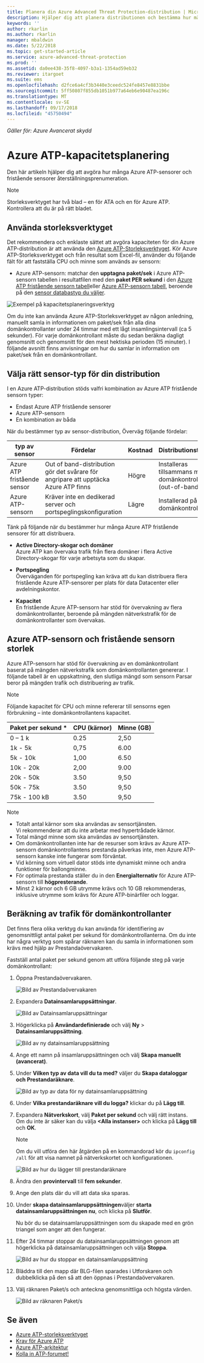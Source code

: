 ```yaml
---
title: Planera din Azure Advanced Threat Protection-distribution | Microsoft Docs
description: Hjälper dig att planera distributionen och bestämma hur många Azure ATP-servrar som behövs för nätverket
keywords: ''
author: rkarlin
ms.author: rkarlin
manager: mbaldwin
ms.date: 5/22/2018
ms.topic: get-started-article
ms.service: azure-advanced-threat-protection
ms.prod: ''
ms.assetid: da0ee438-35f8-4097-b3a1-1354ad59eb32
ms.reviewer: itargoet
ms.suite: ems
ms.openlocfilehash: d2fce6a4cf3b3440e3ceedc524fe8457e8831bbe
ms.sourcegitcommit: 5ff50807f855db1051b977a64eb6e90487ea196c
ms.translationtype: MT
ms.contentlocale: sv-SE
ms.lasthandoff: 09/17/2018
ms.locfileid: "45750494"
---
```

*Gäller för: Azure Avancerat skydd*



# <a name="azure-atp-capacity-planning"></a>Azure ATP-kapacitetsplanering
Den här artikeln hjälper dig att avgöra hur många Azure ATP-sensorer och fristående sensorer återställningsprenumeration.

> [!NOTE] 
> Storleksverktyget har två blad – en för ATA och en för Azure ATP. Kontrollera att du är på rätt bladet.

## <a name="using-the-sizing-tool"></a>Använda storleksverktyget
Det rekommendera och enklaste sättet att avgöra kapaciteten för din Azure ATP-distribution är att använda den [Azure ATP-Storleksverktyget](http://aka.ms/aatpsizingtool). Kör Azure ATP-Storleksverktyget och från resultat som Excel-fil, använder du följande fält för att fastställa CPU och minne som används av sensorn:

- Azure ATP-sensorn: matchar den **upptagna paket/sek** i Azure ATP-sensorn tabellen i resultatfilen med den **paket PER sekund** i den [Azure ATP fristående sensorn tabell](#azure-atp-sensor-sizing)eller [Azure ATP-sensorn tabell](#azure-atp-standalone-sensor-sizing), beroende på den [sensor databastyp du väljer](#choosing-the-right-sensor-type-for-your-deployment).


![Exempel på kapacitetsplaneringsverktyg](media/capacity-tool.png)


Om du inte kan använda Azure ATP-Storleksverktyget av någon anledning, manuellt samla in informationen om paket/sek från alla dina domänkontrollanter under 24 timmar med ett lågt insamlingsintervall (ca 5 sekunder). För varje domänkontrollant måste du sedan beräkna dagligt genomsnitt och genomsnitt för den mest hektiska perioden (15 minuter).
I följande avsnitt finns anvisningar om hur du samlar in information om paket/sek från en domänkontrollant.

## Välja rätt sensor-typ för din distribution<a name="choosing-the-right-sensor-type-for-your-deployment"></a>
I en Azure ATP-distribution stöds valfri kombination av Azure ATP fristående sensorn typer:

- Endast Azure ATP fristående sensorer
- Azure ATP-sensorn
- En kombination av båda

När du bestämmer typ av sensor-distribution, Överväg följande fördelar:

|typ av sensor|Fördelar|Kostnad|Distributionstopologi|Användning av domänkontrollant|
|----|----|----|----|-----|
|Azure ATP fristående sensor|Out of band-distribution gör det svårare för angripare att upptäcka Azure ATP finns|Högre|Installeras tillsammans med domänkontrollanten (out-of-band)|Har stöd för upp till 100 000 paket per sekund|
|Azure ATP-sensorn|Kräver inte en dedikerad server och portspeglingskonfiguration|Lägre|Installerad på domänkontrollanten|Har stöd för upp till 100 000 paket per sekund|

Tänk på följande när du bestämmer hur många Azure ATP fristående sensorer för att distribuera.

-   **Active Directory-skogar och domäner**<br>
    Azure ATP kan övervaka trafik från flera domäner i flera Active Directory-skogar för varje arbetsyta som du skapar. 

-   **Portspegling**<br>
Överväganden för portspegling kan kräva att du kan distribuera flera fristående Azure ATP-sensorer per plats för data Datacenter eller avdelningskontor.

-   **Kapacitet**<br>
    En fristående Azure ATP-sensorn har stöd för övervakning av flera domänkontrollanter, beroende på mängden nätverkstrafik för de domänkontrollanter som övervakas. 


## Azure ATP-sensorn och fristående sensorn storlek <a name="sizing"></a>

Azure ATP-sensorn har stöd för övervakning av en domänkontrollant baserat på mängden nätverkstrafik som domänkontrollanten genererar. I följande tabell är en uppskattning, den slutliga mängd som sensorn Parsar beror på mängden trafik och distribuering av trafik. 
> [!NOTE]
> Följande kapacitet för CPU och minne refererar till sensorns egen förbrukning – inte domänkontrollantens kapacitet.

|Paket per sekund *|CPU (kärnor)|Minne (GB)|
|----|----|-----|
|0 – 1 k|0.25|2,50|
|1k - 5k|0,75|6.00|
|5k - 10k|1,00|6.50|
|10k - 20k|2,00|9.00|
|20k - 50k|3.50|9,50|
|50k - 75k |3.50|9,50|
|75k - 100 kB|3.50 |9,50|

> [!NOTE]
> - Totalt antal kärnor som ska användas av sensortjänsten.<br>Vi rekommenderar att du inte arbetar med hypertrådade kärnor.
> - Total mängd minne som ska användas av sensortjänsten.
> -   Om domänkontrollanten inte har de resurser som krävs av Azure ATP-sensorn domänkontrollantens prestanda påverkas inte, men Azure ATP-sensorn kanske inte fungerar som förväntat.
> -   Vid körning som virtuell dator stöds inte dynamiskt minne och andra funktioner för ballongminne.
> -   För optimala prestanda ställer du in den **Energialternativ** för Azure ATP-sensorn till **högpresterande**.
> -   Minst 2 kärnor och 6 GB utrymme krävs och 10 GB rekommenderas, inklusive utrymme som krävs för Azure ATP-binärfiler och loggar.


## <a name="domain-controller-traffic-estimation"></a>Beräkning av trafik för domänkontrollanter

Det finns flera olika verktyg du kan använda för identifiering av genomsnittligt antal paket per sekund för domänkontrollanterna. Om du inte har några verktyg som spårar räknaren kan du samla in informationen som krävs med hjälp av Prestandaövervakaren.

Fastställ antal paket per sekund genom att utföra följande steg på varje domänkontrollant:

1.  Öppna Prestandaövervakaren.

    ![Bild av Prestandaövervakaren](media/atp-traffic-estimation-1.png)

2.  Expandera **Datainsamlaruppsättningar**.

    ![Bild av Datainsamlaruppsättningar](media/atp-traffic-estimation-2.png)

3.  Högerklicka på **Användardefinierade** och välj **Ny** &gt; **Datainsamlaruppsättning**.

    ![Bild av ny datainsamlaruppsättning](media/atp-traffic-estimation-3.png)

4.  Ange ett namn på insamlaruppsättningen och välj **Skapa manuellt (avancerat)**.

5.  Under **Vilken typ av data vill du ta med?** väljer du **Skapa dataloggar och Prestandaräknare**.

    ![Bild av typ av data för ny datainsamlaruppsättning](media/atp-traffic-estimation-5.png)

6.  Under **Vilka prestandaräknare vill du logga?** klickar du på **Lägg till**.

7.  Expandera **Nätverkskort**, välj **Paket per sekund** och välj rätt instans. Om du inte är säker kan du välja **&lt;Alla instanser&gt;** och klicka på **Lägg till** och **OK**.

    > [!NOTE]
    > Om du vill utföra den här åtgärden på en kommandorad kör du `ipconfig /all` för att visa namnet på nätverkskortet och konfigurationen.

    ![Bild av hur du lägger till prestandaräknare](media/atp-traffic-estimation-7.png)

8.  Ändra den **provintervall** till **fem sekunder**.

9. Ange den plats där du vill att data ska sparas.

10. Under **skapa datainsamlaruppsättningen**väljer **starta datainsamlaruppsättningen nu**, och klicka på **Slutför**.

    Nu bör du se datainsamlaruppsättningen som du skapade med en grön triangel som anger att den fungerar.

11. Efter 24 timmar stoppar du datainsamlaruppsättningen genom att högerklicka på datainsamlaruppsättningen och välja **Stoppa**.

    ![Bild av hur du stoppar en datainsamlaruppsättning](media/atp-traffic-estimation-12.png)

12. Bläddra till den mapp där BLG-filen sparades i Utforskaren och dubbelklicka på den så att den öppnas i Prestandaövervakaren.

13. Välj räknaren Paket/s och anteckna genomsnittliga och högsta värden.

    ![Bild av räknaren Paket/s](media/atp-traffic-estimation-14.png)



## <a name="see-also"></a>Se även
- [Azure ATP-storleksverktyget](http://aka.ms/aatpsizingtool)
- [Krav för Azure ATP](atp-prerequisites.md)
- [Azure ATP-arkitektur](atp-architecture.md)
- [Kolla in ATP-forumet!](https://aka.ms/azureatpcommunity)
